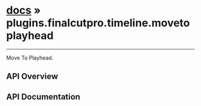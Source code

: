 # [docs](index.md) » plugins.finalcutpro.timeline.movetoplayhead
---

Move To Playhead.

## API Overview

## API Documentation

